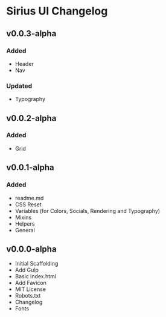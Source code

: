 # Sirius UI Changelog

## v0.0.3-alpha

### Added

* Header
* Nav

### Updated

* Typography

## v0.0.2-alpha

### Added

* Grid

## v0.0.1-alpha

### Added

* readme.md
* CSS Reset
* Variables (for Colors, Socials, Rendering and Typography)
* Mixins
* Helpers
* General

## v0.0.0-alpha

* Initial Scaffolding
* Add Gulp
* Basic index.html
* Add Favicon
* MIT License
* Robots.txt
* Changelog
* Fonts